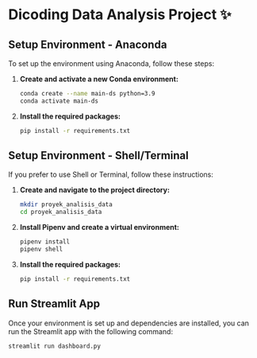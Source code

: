 # Dicoding Data Analysis Project ✨

## Setup Environment - Anaconda

To set up the environment using Anaconda, follow these steps:

1. **Create and activate a new Conda environment:**
    ```sh
    conda create --name main-ds python=3.9
    conda activate main-ds
    ```

2. **Install the required packages:**
    ```sh
    pip install -r requirements.txt
    ```

## Setup Environment - Shell/Terminal

If you prefer to use Shell or Terminal, follow these instructions:

1. **Create and navigate to the project directory:**
    ```sh
    mkdir proyek_analisis_data
    cd proyek_analisis_data
    ```

2. **Install Pipenv and create a virtual environment:**
    ```sh
    pipenv install
    pipenv shell
    ```

3. **Install the required packages:**
    ```sh
    pip install -r requirements.txt
    ```

## Run Streamlit App

Once your environment is set up and dependencies are installed, you can run the Streamlit app with the following command:

```sh
streamlit run dashboard.py
